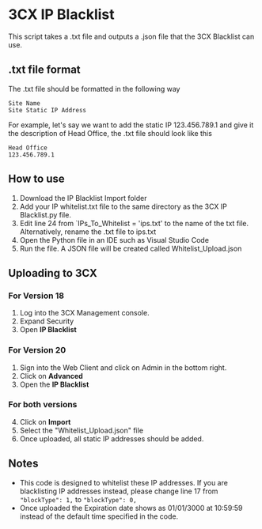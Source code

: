 # 3CX IP Blacklist

This script takes a .txt file and outputs a .json file that the 3CX Blacklist can use.

## .txt file format

The .txt file should be formatted in the following way

```
Site Name
Site Static IP Address
```
For example, let's say we want to add the static IP 123.456.789.1 and give it the description of Head Office, the .txt file should look like this
```
Head Office
123.456.789.1
```
## How to use

1. Download the IP Blacklist Import folder
2. Add your IP whitelist.txt file to the same directory as the 3CX IP Blacklist.py file.
3. Edit line 24 from `IPs_To_Whitelist = 'ips.txt' to the name of the txt file. Alternatively, rename the .txt file to ips.txt
4. Open the Python file in an IDE such as Visual Studio Code
5. Run the file. A JSON file will be created called Whitelist_Upload.json

## Uploading to 3CX

### For Version 18

1. Log into the 3CX Management console.
2. Expand Security
3. Open **IP Blacklist**

### For Version 20

1. Sign into the Web Client and click on Admin in the bottom right.
2. Click on **Advanced**
3. Open the **IP Blacklist**

### For both versions

4. Click on **Import**
5. Select the "Whitelist_Upload.json" file
6. Once uploaded, all static IP addresses should be added.

## Notes

- This code is designed to whitelist these IP addresses. If you are blacklisting IP addresses instead, please change line 17 from `"blockType": 1,` to `"blockType": 0,`
- Once uploaded the Expiration date shows as 01/01/3000 at 10:59:59 instead of the default time specified in the code. 
